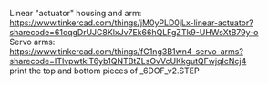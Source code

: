 Linear "actuator" housing and arm: <br>
https://www.tinkercad.com/things/jM0yPLD0jLx-linear-actuator?sharecode=61oqgDrUJC8KlxJv7Ek66hQLFgZTk9-UHWsXtB79y-o <br>
Servo arms: <br>
https://www.tinkercad.com/things/fG1ng3B1wn4-servo-arms?sharecode=ITIvpwtkiT6yb1QNTBtZLsOvVcUKkgutQFwjqIcNcj4
<br> 
print the top and bottom pieces of _6DOF_v2.STEP
